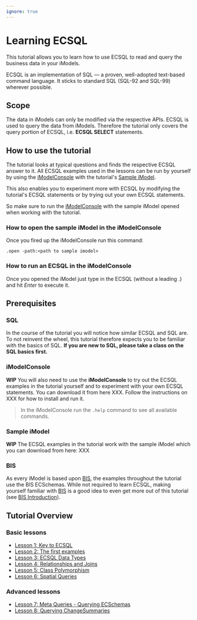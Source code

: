 ```yaml
---
ignore: true
---
```

# Learning ECSQL

This tutorial allows you to learn how to use ECSQL to read and query the business data in your iModels.

ECSQL is an implementation of SQL — a proven, well-adopted text-based command language. It sticks to
standard SQL (SQL-92 and SQL-99) wherever possible.

## Scope

The data in iModels can only be modified via the respective APIs. ECSQL is used to query the data from iModels. Therefore the tutorial only covers the query portion of ECSQL, i.e. **ECSQL SELECT** statements.

## How to use the tutorial

The tutorial looks at typical questions and finds the respective ECSQL answer to it. All ECSQL examples used in the lessons can be run by
yourself by using the [iModelConsole](#imodelconsole) with the tutorial's [Sample iModel](#sample-imodel).

This also enables you to experiment more with ECSQL by modifying the tutorial's ECSQL statements or by trying out your own ECSQL statements.

So make sure to run the [iModelConsole](#imodelconsole) with the sample iModel opened when working with the tutorial.

### How to open the sample iModel in the iModelConsole

Once you fired up the iModelConsole run this command:

`.open -path:<path to sample imodel>`

### How to run an ECSQL in the iModelConsole

Once you opened the iModel just type in the ECSQL (without a leading .) and hit *Enter* to execute it.

## Prerequisites

### SQL

In the course of the tutorial you will notice how similar ECSQL and SQL are. To not reinvent the wheel, this tutorial therefore expects you to be familiar with the basics of SQL. **If you are new to SQL, please take a class on the SQL basics first.**

### iModelConsole

**WIP**
You will also need to use the **iModelConsole** to try out the ECSQL examples in the tutorial yourself and to experiment with your own ECSQL statements. You can download it from here XXX. Follow the instructions on XXX for how to install and run it.

> In the iModelConsole run the `.help` command to see all available commands.

### Sample iModel

**WIP**
The ECSQL examples in the tutorial work with the sample iModel which you can download from here: XXX

### BIS

As every iModel is based upon [BIS](../../bis/intro/introduction.md), the examples throughout the tutorial use the BIS ECSchemas. While not required to learn ECSQL, making yourself familiar with [BIS](../../bis/intro/introduction.md) is a good idea to even get more out of this tutorial (see [BIS Introduction](../../bis/intro/introduction.md)).

## Tutorial Overview

### Basic lessons

* [Lesson 1: Key to ECSQL](./KeyToECSQL)
* [Lesson 2: The first examples](./FirstExamples)
* [Lesson 3: ECSQL Data Types](./ECSQLDataTypes)
* [Lesson 4: Relationships and Joins](./Joins)
* [Lesson 5: Class Polymorphism](./PolymorphicQueries)
* [Lesson 6: Spatial Queries](./SpatialQueries)

### Advanced lessons

* [Lesson 7: Meta Queries - Querying ECSchemas](./MetaQueries)
* [Lesson 8: Querying ChangeSummaries](./ChangeSummaryQueries)

